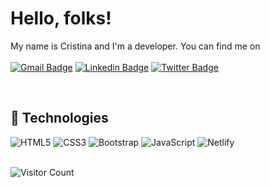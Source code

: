 # Hello, folks!

My name is Cristina and I'm a developer. You can find me on <br>
<br>
[![Gmail Badge](https://img.shields.io/badge/c.torres.martinez.97@gmail.com-c14438?style=flat-square&logo=Gmail&logoColor=white&link=mailto:ing.c.torres.martinez.97@gmail.com)](mailto:ing.miller.vega@gmail.com)
[![Linkedin Badge](https://img.shields.io/badge/-cristina-blue?style=flat-square&logo=Linkedin&logoColor=white&link=https://www.linkedin.com/in/cristinatorresmartinez/)](https://www.linkedin.com/in/minoveaz/)
[![Twitter Badge](https://img.shields.io/badge/-@c_t_martinez-00acee?style=flat&logo=Twitter&logoColor=white)](https://twitter.com/intent/follow?screen_name=c_t_martinez "Follow on Twitter")

<br>

## 🔧 Technologies
![HTML5](https://img.shields.io/badge/html5-%23E34F26.svg?style=for-the-badge&logo=html5&logoColor=white)
![CSS3](https://img.shields.io/badge/css3-%231572B6.svg?style=for-the-badge&logo=css3&logoColor=white)
![Bootstrap](https://img.shields.io/badge/bootstrap-%23563D7C.svg?style=for-the-badge&logo=bootstrap&logoColor=white)
![JavaScript](https://img.shields.io/badge/javascript-%23323330.svg?style=for-the-badge&logo=javascript&logoColor=%23F7DF1E)
![Netlify](https://img.shields.io/badge/netlify-%23000000.svg?style=for-the-badge&logo=netlify&logoColor=#00C7B7)


<br>![Visitor Count](https://profile-counter.glitch.me/{cristinatorresmartinez}/count.svg)
